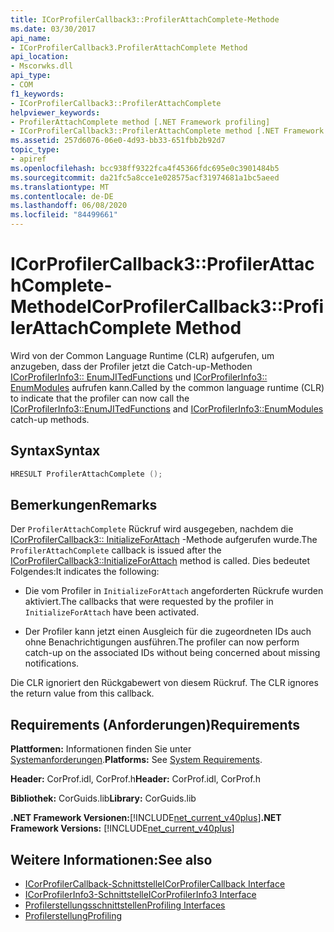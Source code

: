 ```yaml
---
title: ICorProfilerCallback3::ProfilerAttachComplete-Methode
ms.date: 03/30/2017
api_name:
- ICorProfilerCallback3.ProfilerAttachComplete Method
api_location:
- Mscorwks.dll
api_type:
- COM
f1_keywords:
- ICorProfilerCallback3::ProfilerAttachComplete
helpviewer_keywords:
- ProfilerAttachComplete method [.NET Framework profiling]
- ICorProfilerCallback3::ProfilerAttachComplete method [.NET Framework profiling]
ms.assetid: 257d6076-06e0-4d93-bb33-651fbb2b92d7
topic_type:
- apiref
ms.openlocfilehash: bcc938ff9322fca4f45366fdc695e0c3901484b5
ms.sourcegitcommit: da21fc5a8cce1e028575acf31974681a1bc5aeed
ms.translationtype: MT
ms.contentlocale: de-DE
ms.lasthandoff: 06/08/2020
ms.locfileid: "84499661"
---
```

# <a name="icorprofilercallback3profilerattachcomplete-method"></a><span data-ttu-id="94d20-102">ICorProfilerCallback3::ProfilerAttachComplete-Methode</span><span class="sxs-lookup"><span data-stu-id="94d20-102">ICorProfilerCallback3::ProfilerAttachComplete Method</span></span>
<span data-ttu-id="94d20-103">Wird von der Common Language Runtime (CLR) aufgerufen, um anzugeben, dass der Profiler jetzt die Catch-up-Methoden [ICorProfilerInfo3:: EnumJITedFunctions](icorprofilerinfo3-enumjitedfunctions-method.md) und [ICorProfilerInfo3:: EnumModules](icorprofilerinfo3-enummodules-method.md) aufrufen kann.</span><span class="sxs-lookup"><span data-stu-id="94d20-103">Called by the common language runtime (CLR) to indicate that the profiler can now call the [ICorProfilerInfo3::EnumJITedFunctions](icorprofilerinfo3-enumjitedfunctions-method.md) and [ICorProfilerInfo3::EnumModules](icorprofilerinfo3-enummodules-method.md) catch-up methods.</span></span>  
  
## <a name="syntax"></a><span data-ttu-id="94d20-104">Syntax</span><span class="sxs-lookup"><span data-stu-id="94d20-104">Syntax</span></span>  
  
```cpp  
HRESULT ProfilerAttachComplete ();  
```  
  
## <a name="remarks"></a><span data-ttu-id="94d20-105">Bemerkungen</span><span class="sxs-lookup"><span data-stu-id="94d20-105">Remarks</span></span>  
 <span data-ttu-id="94d20-106">Der `ProfilerAttachComplete` Rückruf wird ausgegeben, nachdem die [ICorProfilerCallback3:: InitializeForAttach](icorprofilercallback3-initializeforattach-method.md) -Methode aufgerufen wurde.</span><span class="sxs-lookup"><span data-stu-id="94d20-106">The `ProfilerAttachComplete` callback is issued after the [ICorProfilerCallback3::InitializeForAttach](icorprofilercallback3-initializeforattach-method.md) method is called.</span></span> <span data-ttu-id="94d20-107">Dies bedeutet Folgendes:</span><span class="sxs-lookup"><span data-stu-id="94d20-107">It indicates the following:</span></span>  
  
- <span data-ttu-id="94d20-108">Die vom Profiler in `InitializeForAttach` angeforderten Rückrufe wurden aktiviert.</span><span class="sxs-lookup"><span data-stu-id="94d20-108">The callbacks that were requested by the profiler in `InitializeForAttach` have been activated.</span></span>  
  
- <span data-ttu-id="94d20-109">Der Profiler kann jetzt einen Ausgleich für die zugeordneten IDs auch ohne Benachrichtigungen ausführen.</span><span class="sxs-lookup"><span data-stu-id="94d20-109">The profiler can now perform catch-up on the associated IDs without being concerned about missing notifications.</span></span>  
  
 <span data-ttu-id="94d20-110">Die CLR ignoriert den Rückgabewert von diesem Rückruf. </span><span class="sxs-lookup"><span data-stu-id="94d20-110">The CLR ignores the return value from this callback.</span></span>  
  
## <a name="requirements"></a><span data-ttu-id="94d20-111">Requirements (Anforderungen)</span><span class="sxs-lookup"><span data-stu-id="94d20-111">Requirements</span></span>  
 <span data-ttu-id="94d20-112">**Plattformen:** Informationen finden Sie unter [Systemanforderungen](../../get-started/system-requirements.md).</span><span class="sxs-lookup"><span data-stu-id="94d20-112">**Platforms:** See [System Requirements](../../get-started/system-requirements.md).</span></span>  
  
 <span data-ttu-id="94d20-113">**Header:** CorProf.idl, CorProf.h</span><span class="sxs-lookup"><span data-stu-id="94d20-113">**Header:** CorProf.idl, CorProf.h</span></span>  
  
 <span data-ttu-id="94d20-114">**Bibliothek:** CorGuids.lib</span><span class="sxs-lookup"><span data-stu-id="94d20-114">**Library:** CorGuids.lib</span></span>  
  
 <span data-ttu-id="94d20-115">**.NET Framework Versionen:**[!INCLUDE[net_current_v40plus](../../../../includes/net-current-v40plus-md.md)]</span><span class="sxs-lookup"><span data-stu-id="94d20-115">**.NET Framework Versions:** [!INCLUDE[net_current_v40plus](../../../../includes/net-current-v40plus-md.md)]</span></span>  
  
## <a name="see-also"></a><span data-ttu-id="94d20-116">Weitere Informationen:</span><span class="sxs-lookup"><span data-stu-id="94d20-116">See also</span></span>

- [<span data-ttu-id="94d20-117">ICorProfilerCallback-Schnittstelle</span><span class="sxs-lookup"><span data-stu-id="94d20-117">ICorProfilerCallback Interface</span></span>](icorprofilercallback-interface.md)
- [<span data-ttu-id="94d20-118">ICorProfilerInfo3-Schnittstelle</span><span class="sxs-lookup"><span data-stu-id="94d20-118">ICorProfilerInfo3 Interface</span></span>](icorprofilerinfo3-interface.md)
- [<span data-ttu-id="94d20-119">Profilerstellungsschnittstellen</span><span class="sxs-lookup"><span data-stu-id="94d20-119">Profiling Interfaces</span></span>](profiling-interfaces.md)
- [<span data-ttu-id="94d20-120">Profilerstellung</span><span class="sxs-lookup"><span data-stu-id="94d20-120">Profiling</span></span>](index.md)
